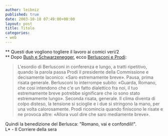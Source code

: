 ```yaml
---
author: leibniz
published: true
date: 2003-10-18 07:49:00+00:00
layout: post
title: Titolo
categories:
- web
---
```


 **   Questi due vogliono togliere il lavoro ai comici veri/2   
** Dopo  [ Bush e Schwarzenegger](http://leibniz.splinder.it/1066372756#758422), ecco  [ Berlusconi e Prodi](http://www.corriere.it/edicola/index.jsp?path=POLITICA&doc=PRODI):

>  
> 
> L'esordio di Berlusconi in conferenza e lungo, a tratti ripetitivo, quando la parola passa Prodi il presidente della Commissione e decisamente laconico: «Saro estremamente breve». Pausa, prima risata generale. Berlusconi lo interrompe subito: «Guarda, Romano, che cosi intendono che c'e un fatto dialettico fra noi, il tuo estremamente breve potrebbe significare che io sono stato estremamente lungo». Seconda risata, generale. Il clima diventa di colpo disteso, la tensione si scioglie e i due si stringono la mano, per una volta calorosamente. Prodi ricomincia quando finiscono le risate e ne provoca altre: «Allora vuol dire che saro mediamente breve».

  Quindi la benedizione del Berlusca: "Romano, vai e confondili!".   
L* - Il Corriere della sera
